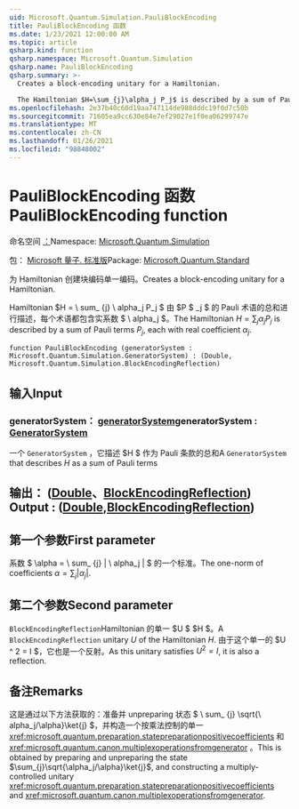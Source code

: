 ```yaml
---
uid: Microsoft.Quantum.Simulation.PauliBlockEncoding
title: PauliBlockEncoding 函数
ms.date: 1/23/2021 12:00:00 AM
ms.topic: article
qsharp.kind: function
qsharp.namespace: Microsoft.Quantum.Simulation
qsharp.name: PauliBlockEncoding
qsharp.summary: >-
  Creates a block-encoding unitary for a Hamiltonian.

  The Hamiltonian $H=\sum_{j}\alpha_j P_j$ is described by a sum of Pauli terms $P_j$, each with real coefficient $\alpha_j$.
ms.openlocfilehash: 2e37b40c60d19aa747114de988dddc19f0d7c50b
ms.sourcegitcommit: 71605ea9cc630e84e7ef29027e1f0ea06299747e
ms.translationtype: MT
ms.contentlocale: zh-CN
ms.lasthandoff: 01/26/2021
ms.locfileid: "98848002"
---
```

# <a name="pauliblockencoding-function"></a><span data-ttu-id="994e1-102">PauliBlockEncoding 函数</span><span class="sxs-lookup"><span data-stu-id="994e1-102">PauliBlockEncoding function</span></span>

<span data-ttu-id="994e1-103">命名空间 [：](xref:Microsoft.Quantum.Simulation)</span><span class="sxs-lookup"><span data-stu-id="994e1-103">Namespace: [Microsoft.Quantum.Simulation](xref:Microsoft.Quantum.Simulation)</span></span>

<span data-ttu-id="994e1-104">包： [Microsoft 量子. 标准版](https://nuget.org/packages/Microsoft.Quantum.Standard)</span><span class="sxs-lookup"><span data-stu-id="994e1-104">Package: [Microsoft.Quantum.Standard](https://nuget.org/packages/Microsoft.Quantum.Standard)</span></span>


<span data-ttu-id="994e1-105">为 Hamiltonian 创建块编码单一编码。</span><span class="sxs-lookup"><span data-stu-id="994e1-105">Creates a block-encoding unitary for a Hamiltonian.</span></span>

<span data-ttu-id="994e1-106">Hamiltonian $H = \ sum_ {j} \ alpha_j P_j $ 由 $P $ _j $ 的 Pauli 术语的总和进行描述，每个术语都包含实系数 $ \ alpha_j $。</span><span class="sxs-lookup"><span data-stu-id="994e1-106">The Hamiltonian $H=\sum_{j}\alpha_j P_j$ is described by a sum of Pauli terms $P_j$, each with real coefficient $\alpha_j$.</span></span>

```qsharp
function PauliBlockEncoding (generatorSystem : Microsoft.Quantum.Simulation.GeneratorSystem) : (Double, Microsoft.Quantum.Simulation.BlockEncodingReflection)
```


## <a name="input"></a><span data-ttu-id="994e1-107">输入</span><span class="sxs-lookup"><span data-stu-id="994e1-107">Input</span></span>

### <a name="generatorsystem--generatorsystem"></a><span data-ttu-id="994e1-108">generatorSystem： [generatorSystem](xref:Microsoft.Quantum.Simulation.GeneratorSystem)</span><span class="sxs-lookup"><span data-stu-id="994e1-108">generatorSystem : [GeneratorSystem](xref:Microsoft.Quantum.Simulation.GeneratorSystem)</span></span>

<span data-ttu-id="994e1-109">一个 `GeneratorSystem` ，它描述 $H $ 作为 Pauli 条款的总和</span><span class="sxs-lookup"><span data-stu-id="994e1-109">A `GeneratorSystem` that describes $H$ as a sum of Pauli terms</span></span>



## <a name="output--doubleblockencodingreflection"></a><span data-ttu-id="994e1-110">输出： ([Double](xref:microsoft.quantum.lang-ref.double)、[BlockEncodingReflection](xref:Microsoft.Quantum.Simulation.BlockEncodingReflection)) </span><span class="sxs-lookup"><span data-stu-id="994e1-110">Output : ([Double](xref:microsoft.quantum.lang-ref.double),[BlockEncodingReflection](xref:Microsoft.Quantum.Simulation.BlockEncodingReflection))</span></span>

## <a name="first-parameter"></a><span data-ttu-id="994e1-111">第一个参数</span><span class="sxs-lookup"><span data-stu-id="994e1-111">First parameter</span></span>

<span data-ttu-id="994e1-112">系数 $ \alpha = \ sum_ {j} | \ alpha_j | $ 的一个标准。</span><span class="sxs-lookup"><span data-stu-id="994e1-112">The one-norm of coefficients $\alpha=\sum_{j}|\alpha_j|$.</span></span>

## <a name="second-parameter"></a><span data-ttu-id="994e1-113">第二个参数</span><span class="sxs-lookup"><span data-stu-id="994e1-113">Second parameter</span></span>

<span data-ttu-id="994e1-114">`BlockEncodingReflection`Hamiltonian 的单一 $U $ $H $。</span><span class="sxs-lookup"><span data-stu-id="994e1-114">A `BlockEncodingReflection` unitary $U$ of the Hamiltonian $H$.</span></span> <span data-ttu-id="994e1-115">由于这个单一的 $U ^ 2 = I $，它也是一个反射。</span><span class="sxs-lookup"><span data-stu-id="994e1-115">As this unitary satisfies $U^2 = I$, it is also a reflection.</span></span>

## <a name="remarks"></a><span data-ttu-id="994e1-116">备注</span><span class="sxs-lookup"><span data-stu-id="994e1-116">Remarks</span></span>

<span data-ttu-id="994e1-117">这是通过以下方法获取的：准备并 unpreparing 状态 $ \ sum_ {j} \sqrt{\ alpha_j/\alpha}\ket{j} $，并构造一个按乘法控制的单一 <xref:microsoft.quantum.preparation.statepreparationpositivecoefficients> 和 <xref:microsoft.quantum.canon.multiplexoperationsfromgenerator> 。</span><span class="sxs-lookup"><span data-stu-id="994e1-117">This is obtained by preparing and unpreparing the state $\sum_{j}\sqrt{\alpha_j/\alpha}\ket{j}$, and constructing a multiply-controlled unitary <xref:microsoft.quantum.preparation.statepreparationpositivecoefficients> and <xref:microsoft.quantum.canon.multiplexoperationsfromgenerator>.</span></span>